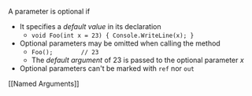 A parameter is optional if
- It specifies a *default value* in its declaration
	- ```void Foo(int x = 23) { Console.WriteLine(x); }```
- Optional parameters may be omitted when calling the method
	- ```Foo();        // 23```
	- The *default argument* of 23 is passed to the optional parameter *x*
- Optional parameters can't be marked with `ref` nor `out`

[[Named Arguments]]